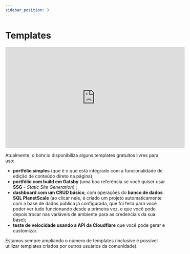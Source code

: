 ```yaml
---
sidebar_position: 3
---
```


# Templates

<div style={{textAlign: 'center'}}><iframe width="560" height="315" src="https://www.youtube.com/embed/yXQswsMDC1Q" title="YouTube video player" frameborder="0" allow="accelerometer; autoplay; clipboard-write; encrypted-media; gyroscope; picture-in-picture" allowfullscreen></iframe></div>

Atualmente, o bohr.io disponibiliza alguns templates gratuitos livres para uso:

- **portfólio simples** (que é o que está integrado com a funcionalidade de edição de conteúdo direto na página);
- **portfólio com build em Gatsby** (uma boa referência se você quiser usar **SSG** - *Static Site Generation*) ;
- **dashboard com um CRUD básico**, com operações do **banco de dados SQL PlanetScale** (ao clicar nele, é criado um projeto automaticamente com a base de dados pública já configurada, que foi feita para você poder ver tudo funcionando desde a primeira vez, e que você pode depois trocar nas variáveis de ambiente para as credenciais da sua base);
- **teste de velocidade usando a API da Cloudflare** que você pode gerar e customizar.

Estamos sempre ampliando o número de templates (inclusive é possível utilizar templates criados por outros usuários da comunidade).
